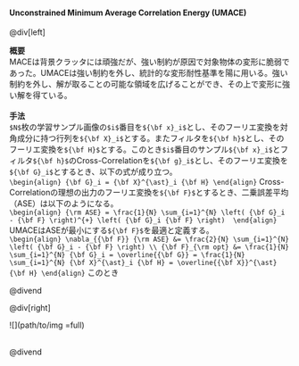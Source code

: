 #### Unconstrained Minimum Average Correlation Energy (UMACE)

@div[left]

__概要__<br>
MACEは背景クラッタには頑強だが、強い制約が原因で対象物体の変形に脆弱であった。UMACEは強い制約を外し、統計的な変形耐性基準を陽に用いる。強い制約を外し、解が取ることの可能な領域を広げることができ、その上で変形に強い解を得ている。<br>
<br>
__手法__<br>
`$N$`枚の学習サンプル画像の`$i$`番目を`${\bf x}_i$`とし、そのフーリエ変換を対角成分に持つ行列を`${\bf X}_i$`とする。またフィルタを`${\bf h}$`とし、そのフーリエ変換を`${\bf H}$`とする。このとき`$i$`番目のサンプル`${\bf x}_i$`とフィルタ`${\bf h}$`のCross-Correlationを`${\bf g}_i$`とし、そのフーリエ変換を`${\bf G}_i$`とするとき、以下の式が成り立つ。<br>
`\begin{align} {\bf G}_i = {\bf X}^{\ast}_i {\bf H} \end{align}`
Cross-Correlationの理想の出力のフーリエ変換を`${\bf F}$`とするとき、二乗誤差平均（ASE）は以下のようになる。<br>
`\begin{align} {\rm ASE} = \frac{1}{N} \sum_{i=1}^{N} \left( {\bf G}_i - {\bf F} \right)^{+} \left( {\bf G}_i {\bf F} \right)  \end{align}`
UMACEはASEが最小にする`${\bf F}$`を最適と定義する。<br>
`\begin{align} \nabla_{{\bf F}} {\rm ASE} &= \frac{2}{N} \sum_{i=1}^{N} \left( {\bf G}_i - {\bf F} \right) \\ {\bf F}_{\rm opt} &= \frac{1}{N} \sum_{i=1}^{N} {\bf G}_i = \overline{{\bf G}} = \frac{1}{N} \sum_{i=1}^{N} {\bf X}^{\ast}_i {\bf H} = \overline{{\bf X}}^{\ast} {\bf H} \end{align}`
このとき

@divend

@div[right]

![](path/to/img =full)<br>
<br>

@divend
